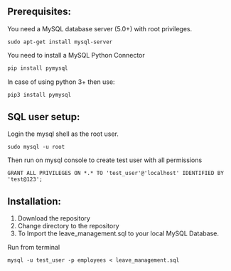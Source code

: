 ## Prerequisites:

You need a MySQL database server (5.0+) with root privileges.

```
sudo apt-get install mysql-server
```

You need to install a MySQL Python Connector 

```python
pip install pymysql
```

In case of using python 3+ then use:

```python
pip3 install pymysql
```



## SQL user setup:

Login the mysql shell as the root user.

```
sudo mysql -u root
```

Then run on mysql console to create test user with all permissions

```
GRANT ALL PRIVILEGES ON *.* TO 'test_user'@'localhost' IDENTIFIED BY 'test@123';
```



## Installation:

1. Download the repository 
2. Change directory to the repository
3. To Import the leave_management.sql to your local MySQL Database.

 Run from terminal

```
mysql -u test_user -p employees < leave_management.sql
```


